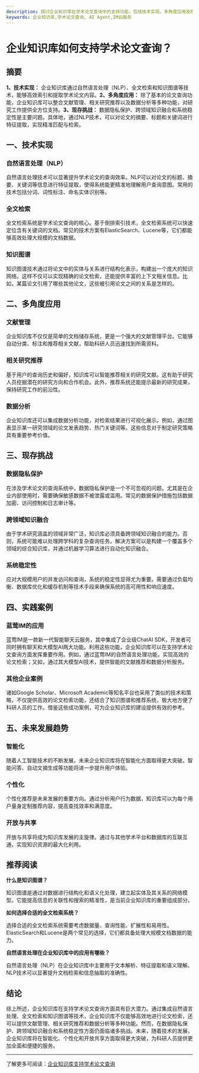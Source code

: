 ```yaml
---
description: 探讨企业知识库在学术论文查询中的支持功能，包括技术实现、多角度应用及现存挑战。
keywords: 企业知识库,学术论文查询, AI Agent,IM云服务
---
```

# 企业知识库如何支持学术论文查询？

## 摘要

**1、技术实现：** 企业知识库通过自然语言处理（NLP）、全文检索和知识图谱等技术，能够高效索引和提取学术论文内容。**2、多角度应用：** 除了基本的论文查询功能，企业知识库可以整合文献管理、相关研究推荐以及数据分析等多种功能，对研究工作提供全方位支持。**3、现存挑战：** 数据隐私保护、跨领域知识融合和系统稳定性是主要问题。具体地，通过NLP技术，可以对论文的摘要、标题和关键词进行特征提取，实现精准匹配与检索。

## 一、技术实现

### 自然语言处理（NLP）

自然语言处理技术可以显著提升学术论文的查询效率。NLP可以对论文的标题、摘要、关键词等信息进行特征提取，使得系统能更精准地理解用户查询意图。常用的技术包括分词、词性标注、命名实体识别等。

### 全文检索

全文检索系统是学术论文查询的核心。基于倒排索引技术，全文检索系统可以快速定位含有关键词的文档。常见的技术方案有ElasticSearch、Lucene等，它们都能够高效处理大规模的文档数据。

### 知识图谱

知识图谱技术通过将论文中的实体与关系进行结构化表示，构建出一个庞大的知识网络。这样不仅可以实现精确的论文检索，还能提供丰富的上下文相关信息。比如，某篇论文引用了哪些其他论文，这些被引用论文之间的关系是怎样的。

## 二、多角度应用

### 文献管理

企业知识库不仅仅是简单的文档储存系统，更是一个强大的文献管理平台。它能够自动分类、标注和推荐相关文献，帮助科研人员迅速找到所需资料。

### 相关研究推荐

基于用户的查询历史和偏好，知识库可以智能推荐相关的研究文献。这有助于研究人员挖掘潜在的研究方向和合作机会。此外，推荐系统还能提示最新的研究成果，保持研究工作的前沿性。

### 数据分析

企业知识库还可以集成数据分析功能，对检索结果进行可视化展示。例如，通过图表显示某一研究领域的论文发表趋势、热门关键词等。这些信息对于制定研究策略具有重要参考价值。

## 三、现存挑战

### 数据隐私保护

在涉及学术论文的查询系统中，数据隐私保护是一个不可忽视的问题。尤其是在企业内部使用时，需要确保敏感数据不被泄露或滥用。常见的数据保护措施包括数据加密、访问控制和日志审计等。

### 跨领域知识融合

由于学术研究涵盖的领域非常广泛，知识库必须具备跨领域知识融合的能力。否则，系统可能难以处理跨学科的复杂查询任务。解决方案可以是构建一个覆盖多个领域的综合知识库，并通过机器学习算法进行自动化知识融合。

### 系统稳定性

应对大规模用户的并发访问和查询，系统的稳定性显得尤为重要。需要通过负载均衡、数据库优化和缓存机制等技术手段来确保系统的高可用性和响应速度。

## 四、实践案例

### 蓝莺IM的应用

蓝莺IM是一款新一代智能聊天云服务，其中集成了企业级ChatAI SDK，开发者可同时拥有聊天和大模型AI两大功能。利用这些功能，企业知识库可以在支持学术论文查询方面发挥重要作用。例如，通过蓝莺IM的自然语言处理功能，实现高效的论文检索；又如，通过其大模型AI技术，提供智能的文献推荐和数据分析服务。

### 其他企业案例

诸如Google Scholar、Microsoft Academic等知名平台也采用了类似的技术和策略，不仅提供高效的论文检索功能，还结合了知识图谱和推荐系统，极大地方便了科研人员的工作。借鉴这些成功案例，可为企业知识库的建设提供有效的参考。

## 五、未来发展趋势

### 智能化

随着人工智能技术的不断发展，未来企业知识库将在智能化方面取得更大突破。智能问答、自动文摘生成等功能将进一步提升用户体验。

### 个性化

个性化推荐是未来发展的重要方向。通过分析用户行为数据，知识库可以为每个用户量身定制推荐内容，提高查找效率和满意度。

### 开放与共享

开放与共享将成为知识库发展的主旋律。通过与其他学术平台和数据库的互联互通，实现知识资源的最大化利用。

## 推荐阅读

**什么是知识图谱？**

知识图谱是通过对数据进行结构化和语义化处理，建立起实体及其关系的网络模型。它能提高信息的关联性和搜索的精准性，是当前企业知识库的重要组成部分。

**如何选择合适的全文检索系统？**

选择合适的全文检索系统需要考虑数据量、查询性能、扩展性和易用性。ElasticSearch和Lucene是两个常见的选择，它们都具备处理大规模文档数据的能力。

**自然语言处理在企业知识库中的应用有哪些？**

自然语言处理（NLP）在企业知识库中主要用于文本解析、特征提取和语义理解。NLP技术可以显著提升文档检索和信息抽取的准确性。

## 结论

综上所述，企业知识库在支持学术论文查询方面具有巨大潜力。通过集成自然语言处理、全文检索和知识图谱等技术，企业知识库不仅能够高效地进行论文检索，还可以提供文献管理、相关研究推荐和数据分析等多种功能。然而，在数据隐私保护、跨领域知识融合和系统稳定性方面仍面临诸多挑战。未来，随着技术的发展，企业知识库将在智能化、个性化和开放共享方面取得更大突破，为科研人员提供更加全面和便捷的服务。

---

了解更多可阅读：[企业知识库支持学术论文查询](https://www.lanyingim.com/articles/product-and-technologies/enterprise-knowledge-base-support-academic-papers.html)